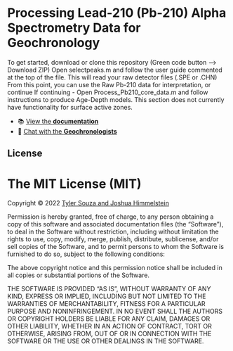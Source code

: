 # Processing Lead-210 (Pb-210) Alpha Spectrometry Data for Geochronology

To get started, download or clone this repository (Green code button --> Download ZIP)
Open selectpeaks.m and follow the user guide commented at the top of the file. 
  This will read your raw detector files (.SPE or .CHN)
  From this point, you can use the Raw Pb-210 data for interpretation, or continue
If continuing - Open Process_Pb210_core_data.m and follow instructions 
  to produce Age-Depth models. This section does not currently have functionality
  for surface active zones. 

<!--- - 👉 [**Get Started**](#install) -->
- 📚 [View the **documentation**](https://github.com/tsouza96/processing_lead_210_sediment_data/blob/main/README.md)
- 💬 [Chat with the **Geochronologists**](https://joshimmel.com)

## License

The MIT License (MIT)
=====================
Copyright © 2022 [Tyler Souza and Joshua Himmelstein](https://joshimmel.com)

Permission is hereby granted, free of charge, to any person
obtaining a copy of this software and associated documentation
files (the “Software”), to deal in the Software without
restriction, including without limitation the rights to use,
copy, modify, merge, publish, distribute, sublicense, and/or sell
copies of the Software, and to permit persons to whom the
Software is furnished to do so, subject to the following
conditions:

The above copyright notice and this permission notice shall be
included in all copies or substantial portions of the Software.

THE SOFTWARE IS PROVIDED “AS IS”, WITHOUT WARRANTY OF ANY KIND,
EXPRESS OR IMPLIED, INCLUDING BUT NOT LIMITED TO THE WARRANTIES
OF MERCHANTABILITY, FITNESS FOR A PARTICULAR PURPOSE AND
NONINFRINGEMENT. IN NO EVENT SHALL THE AUTHORS OR COPYRIGHT
HOLDERS BE LIABLE FOR ANY CLAIM, DAMAGES OR OTHER LIABILITY,
WHETHER IN AN ACTION OF CONTRACT, TORT OR OTHERWISE, ARISING
FROM, OUT OF OR IN CONNECTION WITH THE SOFTWARE OR THE USE OR
OTHER DEALINGS IN THE SOFTWARE.

